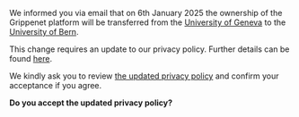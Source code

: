 We informed you via email that on 6th January 2025 the ownership of the Grippenet platform will be transferred 
from the <a href="https://www.unige.ch">University of Geneva</a> to the <a href="https://www.unibe.ch">University of Bern</a>. 

This change requires an update to our privacy policy. Further details can be found <a href="/policy-changes-email">here</a>.

We kindly ask you to review <a href="/policy-changes">the updated privacy policy</a> and confirm your acceptance if you agree.

**Do you accept the updated privacy policy?**
